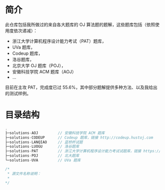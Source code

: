 # 简介

此仓库包括我所做过的来自各大题库的 OJ 算法题的题解，这些题库包括（依照使用度依次递减）：

* 浙江大学计算机程序设计能力考试（PAT）题库，
* UVa 题库，
* Codeup 题库，
* 洛谷题库，
* 北京大学 OJ 题库（POJ），
* 安徽科技学院 ACM 题库（AOJ）
* ...

目前在主攻 PAT，完成度已过 55.6%，其中部分题解提供多种方法、以及我给出的测试样例。

# 目录结构

```cpp
.
├─solutions-AOJ         // 安徽科技学院 ACM 题库
├─solutions-CODEUP      // Codeup 题库，链接 http://codeup.hustoj.com
├─solutions-LANQIAO     // 蓝桥杯试题
├─solutions-LUOGU       // 洛谷题库
├─solutions-PAT         // 浙江大学计算机程序设计能力考试试题库，链接 https://pintia.cn/problem-sets/994805342720868352/problems/type/7 https://pintia.cn/problem-sets/994805260223102976/problems/type/7
├─solutions-POJ         // 北大题库
└─solutions-UVA         // UVa 题库

/*
 * 源文件名称说明：
 * 
*/
```